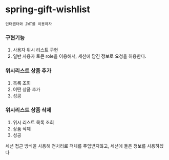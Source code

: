 # spring-gift-wishlist


`인터셉터와 JWT를 이용하자`
### 구현기능
1. 사용자 위시 리스트 구현
2. 일반 사용자 토큰 role을 이용해서, 세션에 담긴 정보로 요청을 허용한다.

### 위시리스트 상품 추가
1. 목록 조회
2. 어떤 상품 추가
3. 성공 

### 위시리스트 상품 삭제
1. 위시 리스트 목록 조회
2. 상품 삭제
3. 성공

세션 접근 방식을 사용해 전처리로 객체를 주입받지않고, 세션에 들은 정보를 사용하겠다